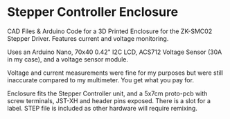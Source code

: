 # Stepper Controller Enclosure
CAD Files & Arduino Code for a 3D Printed Enclosure for the ZK-SMC02 Stepper Driver. Features current and voltage monitoring.

Uses an Arduino Nano, 70x40 0.42" I2C LCD, ACS712 Voltage Sensor (30A in my case), and a voltage sensor module.

Voltage and current measurements were fine for my purposes but were still inaccurate compared to my multimeter. You get what you pay for.

Enclosure fits the Stepper Controller unit, and a 5x7cm proto-pcb with screw terminals, JST-XH and header pins exposed. There is a slot for a label. STEP file is included as other hardware will require remixing.
